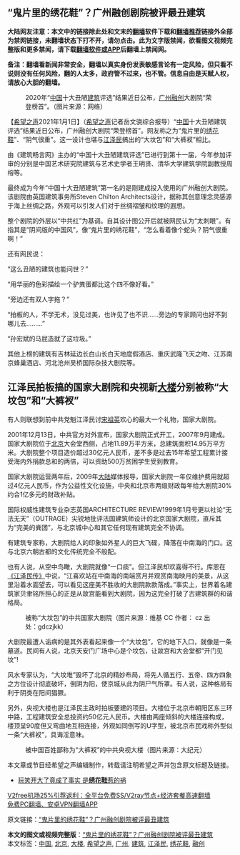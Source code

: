  <h2>“鬼片里的绣花鞋”？广州融创剧院被评最丑建筑</h2> <p class="notice"><b>大陆网友注意：本文中的链接除此处和文末的<a href="https://github.com/bannedbook/fanqiang" >翻墙</a>软件下载和<a href="https://github.com/killgcd/justmysocks/blob/master/README.md">翻墙推荐</a>链接外全部为禁网链接，未翻墙状态下打不开，请勿点击。此为文字版禁闻，欲看图文视频完整版和更多禁闻，请下载<a href="https://github.com/bannedbook/fanqiang">翻墙软件或APP</a>后翻墙上禁闻网。</p><p>备注：翻墙看新闻非常安全，翻墙以真实身份发表敏感言论有一定风险，但只看不说则没有任何风险，翻的人太多，政府管不过来，也不管。信息自由是天赋人权，请放心大胆的翻墙。</b></p>  <div class="entry"> <figure> <p><figcaption>2020年“<a href="https://www.bannedbook.org/bnews/tag/%E4%B8%AD%E5%9B%BD/" class="st_tag internal_tag" rel="tag" title="标签 中国 下的日志">中国</a>十大丑陋<a href="https://www.bannedbook.org/bnews/tag/%E5%BB%BA%E7%AD%91/" class="st_tag internal_tag" rel="tag" title="标签 建筑 下的日志">建筑</a>评选”结果近日公布，<a href="https://www.bannedbook.org/bnews/tag/%e5%b9%bf%e5%b7%9e/" class="st_tag internal_tag" rel="tag" title="标签 广州 下的日志">广州</a><a href="https://www.bannedbook.org/bnews/tag/%E8%9E%8D%E5%88%9B/" class="st_tag internal_tag" rel="tag" title="标签 融创 下的日志">融创</a>大剧院“荣登榜首”。（图片来源：网络）</figcaption></figure> <p>【<span class='wp_keywordlink_affiliate'><a href="https://www.soundofhope.org" title="希望之声" target="_blank">希望之声</a></span>2021年1月1日】（<a href="https://www.bannedbook.org/bnews/tag/%e5%b8%8c%e6%9c%9b%e4%b9%8b%e5%a3%b0/" class="st_tag internal_tag" rel="tag" title="标签 希望之声 下的日志">希望之声</a>记者岳文骁综合报导）“<span class='wp_keywordlink_affiliate'><a href="https://www.bannedbook.org/" title="中国" target="_blank">中国</a></span>十大丑陋建筑评选”结果近日公布，广州融创大剧院“荣登榜首”。网友称之为“鬼片里的<a href="https://www.bannedbook.org/bnews/tag/%E7%BB%A3%E8%8A%B1%E9%9E%8B/" class="st_tag internal_tag" rel="tag" title="标签 绣花鞋 下的日志">绣花鞋</a>”、“阴气很重”。这一设计也堪与<a href="https://www.bannedbook.org/bnews/tag/%e6%b1%9f%e6%b3%bd%e6%b0%91/" class="st_tag internal_tag" rel="tag" title="标签 江泽民 下的日志">江泽民</a>搞出的“大坟包”和“大裤衩”相比。</p> <p>由《建筑畅言网》主办的“中国十大丑陋建筑评选”已进行到第十一届，今年参加评审的分别是中国艺术研究院建筑与艺术史学者王明贤、清华大学建筑学院副教授周榕等。</p> <p>最终成为今年“中国十大丑陋建筑”第一名的是刚建成投入使用的广州融创大剧院。该剧院由英国建筑事务所Steven Chilton Architects设计，据称其创意理念灵感源于海上丝绸之路，外观可以引发人们对于丝绸褶皱和纹理的遐想。</p> <p>整个剧院的外层以“中共红”为基调。自其设计图公开后就被网民认为“太刺眼”。有指其是“阴间版的中国风”，像“鬼片里的绣花鞋”，“怎么看着像个蛇头？阴气很重啊！”</p> <p>还有网民说：</p>  <p>“这么丑陋的建筑也能问世？”</p> <p>“用华丽的色彩描绘一个驴粪蛋都比这个四不像好看。”</p> <p>“旁边还有双人字拖？”</p> <p>“拍板的人，不学无术，没见过美，也许见了也不识……旁边的专家顾问也好不到哪儿去………”</p> <p>“孙宏斌的马屁造就了这垃圾。”</p>  <p>其他上榜的建筑有吉林延边长白山长白天地度假酒店、重庆武隆飞天之吻、江苏南京蜂巢酒店、河北沧州吴桥国际杂技大剧院等。</p> <h2><strong>江泽民拍板搞的国家大剧院和央视新<a href="https://www.bannedbook.org/bnews/tag/%E5%A4%A7%E6%A5%BC/" class="st_tag internal_tag" rel="tag" title="标签 大楼 下的日志">大楼</a>分别被称“大坟包”和“大裤衩”</strong></h2> <p>有人则联想到前中共党魁江泽民讨<span class='wp_keywordlink'><a href="https://www.bannedbook.org/forum2/topic2330.html" title="《国母宋祖英》" target="_blank">宋祖英</a></span>欢心的最大一个礼物，国家大剧院。</p> <p>2001年12月13日，中共官方对外宣布，国家大剧院正式开工，2007年9月建成。国家大剧院位于<a href="https://www.bannedbook.org/bnews/tag/%e5%8c%97%e4%ba%ac/" class="st_tag internal_tag" rel="tag" title="标签 北京 下的日志">北京</a>大会堂西侧，占地11.89万平方米，总建筑面积14.95万平方米。大剧院整个项目造价超过30亿元人民币，差不多是过去15年希望工程累计接受海内外捐款总和的两倍，可以资助500万贫困学生受到教育。</p> <p>国家大剧院运营两年后，2009年<span class='wp_keywordlink_affiliate'><a href="https://www.bannedbook.org/" title="大陆" target="_blank">大陆</a></span>媒体报导，国家大剧院一年仅维护费用就超过4亿元人民币，作为公益性文化设施，中央和北京市两级财政每年给大剧院30%约合1亿多元的财政补贴。</p> <p>国际权威性建筑专业杂志英国ARCHITECTURE REVIEW1999年1月号更以社论“无法无天”（OUTRAGE）尖锐地批评法国建筑师设计的北京国家大剧院，直斥其为“完美的粪团”，与北京城中心和其它任何现有建筑完全不协调。</p>  <p>有建筑专家称，大剧院给人的印象如外星人的巨大飞碟，降落在中南海的门口。这与北京六朝古都的文化传统完全不般配。</p> <p>也有人说，从空中鸟瞰，大剧院就像“一口痰”。但江泽民却欢喜得不行。库恩在<span class='wp_keywordlink'><a href="https://www.bannedbook.org/forum2/topic5.html" title="《江泽民传》" target="_blank">《江泽民传》</a></span>中说，“江喜欢站在中南海的南端赏月并观赏南海映月的美景，从这里沿着水面望去，可以看见这座美不胜收的大剧院款款落成。”事实上，世界着名建筑家贝聿铭所担心的正是从故宫能看到大剧院，因为这完全打破了古建筑群的和谐格局。</p> <figure><figcaption>被称“大坟包”的中共国家大剧院（图片来源：维基 CC 作者： cz   出处：gdczjkk）</figcaption></figure> <p>大剧院最遭人诟病的是其外表看起来像一个“大坟包”，它的地下入口，就像是一条墓道。民间有人说，北京天安门广场中心是个坟包，让故宫和大会堂都“开门见坟”!</p> <p>风水专家认为，“大坟堆”毁坏了北京的精妙布局，将先人循五行、五帝、四方四象之方位设计彻底破坏，倒阴为阳，使京城从此为阴尸气所罩。有人说，这种格局有利于阴类在阳间猖獗。</p> <p>另外，央视大楼也是江泽民主政时拍板要建的项目。大楼位于北京市朝阳区东三环中路，工程建筑安全总投资约50亿元人民币。大楼由两座倾斜的大楼连接构成，楼顶呈90度但又弯曲地互相连接，外观如同倒写的U字型，被北京市民戏称外型似一条“大裤衩”，具诲淫意味。</p>  <figure><figcaption>被中国百姓鄙称为“大裤衩”的中共央视大楼（图片来源：大纪元）</figcaption></figure> <p>本文章或节目经希望之声编辑制作，转载请注明希望之声并包含原文标题及链接。</p> <ul class='op-related-articles' title='相关阅读'> <li><a href='https://www.bannedbook.org/bnews/lifebaike/20181116/1031955.html' target='_blank'>玩笑开大了竟成了事实 是<b>绣花鞋</b>惹的祸</a></li> </ul> <p class="texttj"> <a href="https://www.bannedbook.org/forum23/topic22702.html" target="_blank">V2free机场25%引荐返利：全平台免费SS/V2ray节点+经济套餐高速翻墙</a><br/> <a href="https://github.com/bannedbook/fanqiang/wiki/%E7%A6%81%E9%97%BB%E7%BD%91%E5%AE%89%E5%8D%93%E7%BF%BB%E5%A2%99%E6%96%B0%E9%97%BBAPP" target="_blank">免费PC翻墙、安卓VPN翻墙APP</a></p><p>原文链接：<a class="src_link"  href="https://www.soundofhope.org/post/459587" target="_blank">“鬼片里的绣花鞋”？广州融创剧院被评最丑建筑</a></p><a name='sharetosocial'></a>       <div><b>本文的图文或视频完整版</b>：<a href='https://www.bannedbook.org/bnews/comments/20210102/1459576.html'>“鬼片里的绣花鞋”？广州融创剧院被评最丑建筑</a></div>  </div><!--END ENTRY--> <div class="postfooter"> <div>本文标签：<a href="https://www.bannedbook.org/bnews/tag/%E4%B8%AD%E5%9B%BD/" rel="tag">中国</a>, <a href="https://www.bannedbook.org/bnews/tag/%e5%8c%97%e4%ba%ac/" rel="tag">北京</a>, <a href="https://www.bannedbook.org/bnews/tag/%E5%A4%A7%E6%A5%BC/" rel="tag">大楼</a>, <a href="https://www.bannedbook.org/bnews/tag/%e5%b8%8c%e6%9c%9b%e4%b9%8b%e5%a3%b0/" rel="tag">希望之声</a>, <a href="https://www.bannedbook.org/bnews/tag/%e5%b9%bf%e5%b7%9e/" rel="tag">广州</a>, <a href="https://www.bannedbook.org/bnews/tag/%E5%BB%BA%E7%AD%91/" rel="tag">建筑</a>, <a href="https://www.bannedbook.org/bnews/tag/%e6%b1%9f%e6%b3%bd%e6%b0%91/" rel="tag">江泽民</a>, <a href="https://www.bannedbook.org/bnews/tag/%E7%BB%A3%E8%8A%B1%E9%9E%8B/" rel="tag">绣花鞋</a>, <a href="https://www.bannedbook.org/bnews/tag/%E8%9E%8D%E5%88%9B/" rel="tag">融创</a></div>  </div><!--END POSTFOOTER--> 